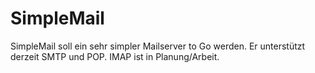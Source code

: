 # SimpleMail
SimpleMail soll ein sehr simpler Mailserver to Go werden. Er unterstützt derzeit SMTP und POP. IMAP ist in Planung/Arbeit.
